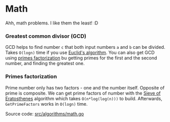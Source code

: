 # Math

Ahh, math problems. I like them the least! :D

### Greatest common divisor (GCD)
GCD helps to find number `c` that both input numbers `a` and `b` can be divided. Takes `O(logn)` time if you use [Euclid's algorithm](https://en.wikipedia.org/wiki/Euclidean_algorithm).
You can also get GCD using [primes factorization](#primes-factorization) bu getting primes for the first and the second number, and finding the greatest one.

### Primes factorization

Prime number only has two factors - one and the number itself.
Opposite of prime is composite.
We can get prime factors of number with the [Sieve of Eratosthenes](https://www.geeksforgeeks.org/sieve-of-eratosthenes/) algorithm which takes `O(n*log(log(n)))` to build.
Afterwards, `GetPrimeFactors` works in `O(logn)` time.

Source code: [src/algorithms/math.go](../../src/algorithms/math.go)

